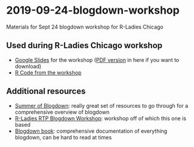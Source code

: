 # 2019-09-24-blogdown-workshop
Materials for Sept 24 blogdown workshop for R-Ladies Chicago

## Used during R-Ladies Chicago workshop

* [Google Slides](https://docs.google.com/presentation/d/1eQooAomuDflV60C9W32BgK6XQkqqYOzWOv3Q2pNxsP4/edit?usp=sharing) for the workshop ([PDF version](https://github.com/rladies-chicago/2019-09-24-blogdown-workshop/blob/master/2019-09-24-blogdown-workshop.pdf) in here if you want to download)
* [R Code from the workshop](https://github.com/rladies-chicago/2019-09-24-blogdown-workshop/blob/master/blogdown-workshop.R)

## Additional resources
 
* [Summer of Blogdown](https://summer-of-blogdown.netlify.com): really great set of resources to go through for a comprehensive overview of blogdown
* [R-Ladies RTP Blogdown Workshop](https://rpubs.com/joycecahoon/blogdown-intro): workshop off of which this one is based 
* [Blogdown book](https://bookdown.org/yihui/blogdown/get-started.html): comprehensive documentation of everything blogdown, can be hard to read at times

